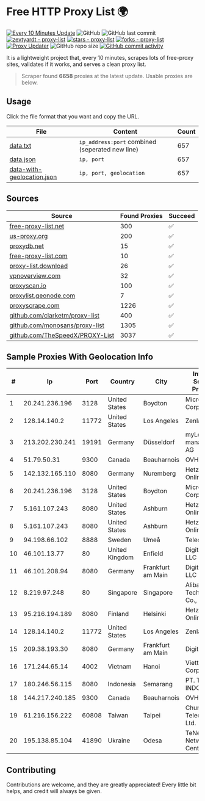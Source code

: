 
# Free HTTP Proxy List 🌍

[![Every 10 Minutes Update](https://github.com/mertguvencli/http-proxy-list/actions/workflows/main.yml/badge.svg?branch=main)](https://github.com/mertguvencli/http-proxy-list/actions/workflows/main.yml)
![GitHub](https://img.shields.io/github/license/mertguvencli/http-proxy-list)
![GitHub last commit](https://img.shields.io/github/last-commit/mertguvencli/http-proxy-list)
[![zevtyardt - proxy-list](https://img.shields.io/static/v1?label=zevtyardt&message=proxy-list&color=blue&logo=github)](https://github.com/zevtyardt/proxy-list "Go to GitHub repo")
[![stars - proxy-list](https://img.shields.io/github/stars/zevtyardt/proxy-list?style=social)](https://github.com/zevtyardt/proxy-list)
[![forks - proxy-list](https://img.shields.io/github/forks/zevtyardt/proxy-list?style=social)](https://github.com/zevtyardt/proxy-list)
[![Proxy Updater](https://github.com/zevtyardt/proxy-list/workflows/Proxy%20Updater/badge.svg)](https://github.com/zevtyardt/proxy-list/actions?query=workflow:"Proxy+Updater")
![GitHub repo size](https://img.shields.io/github/repo-size/zevtyardt/proxy-list)
[![GitHub commit activity](https://img.shields.io/github/commit-activity/m/zevtyardt/proxy-list?logo=commits)](https://github.com/zevtyardt/proxy-list/commits/main)

It is a lightweight project that, every 10 minutes, scrapes lots of free-proxy sites, validates if it works, and serves a clean proxy list.

> Scraper found **6658** proxies at the latest update. Usable proxies are below.

## Usage

Click the file format that you want and copy the URL.

|File|Content|Count|
|----|-------|-----|
|[data.txt](https://raw.githubusercontent.com/mertguvencli/http-proxy-list/main/proxy-list/data.txt)|`ip_address:port` combined (seperated new line)|657|
|[data.json](https://raw.githubusercontent.com/mertguvencli/http-proxy-list/main/proxy-list/data.json)|`ip, port`|657|
|[data-with-geolocation.json](https://raw.githubusercontent.com/mertguvencli/http-proxy-list/main/proxy-list/data-with-geolocation.json)|`ip, port, geolocation`|657|

## Sources

|Source|Found Proxies|Succeed|
|------|-------------|-------|
|[free-proxy-list.net](https://free-proxy-list.net)|300|✅|
|[us-proxy.org](https://www.us-proxy.org)|200|✅|
|[proxydb.net](http://proxydb.net)|15|✅|
|[free-proxy-list.com](https://free-proxy-list.com/?page=&port=&type%5B%5D=http&type%5B%5D=https&up_time=0&search=Search)|10|✅|
|[proxy-list.download](https://www.proxy-list.download/HTTP)|26|✅|
|[vpnoverview.com](https://vpnoverview.com/privacy/anonymous-browsing/free-proxy-servers)|32|✅|
|[proxyscan.io](https://www.proxyscan.io)|100|✅|
|[proxylist.geonode.com](https://proxylist.geonode.com/api/proxy-list?limit=300&page=1&sort_by=lastChecked&sort_type=desc&protocols=http,https)|7|✅|
|[proxyscrape.com](https://api.proxyscrape.com/v2/?request=displayproxies&protocol=http&timeout=10000&country=all&ssl=all&anonymity=all)|1226|✅|
|[github.com/clarketm/proxy-list](https://raw.githubusercontent.com/clarketm/proxy-list/master/proxy-list-raw.txt)|400|✅|
|[github.com/monosans/proxy-list](https://raw.githubusercontent.com/monosans/proxy-list/main/proxies/http.txt)|1305|✅|
|[github.com/TheSpeedX/PROXY-List](https://raw.githubusercontent.com/TheSpeedX/PROXY-List/master/http.txt)|3037|✅|


## Sample Proxies With Geolocation Info

|#|Ip|Port|Country|City|Internet Service Provider|
|-|--|----|-------|----|-------------------------|
|1|20.241.236.196|3128|United States|Boydton|Microsoft Corporation|
|2|128.14.140.2|11772|United States|Los Angeles|Zenlayer Inc|
|3|213.202.230.241|19191|Germany|Düsseldorf|myLoc managed IT AG|
|4|51.79.50.31|9300|Canada|Beauharnois|OVH SAS|
|5|142.132.165.110|8080|Germany|Nuremberg|Hetzner Online GmbH|
|6|20.241.236.196|3128|United States|Boydton|Microsoft Corporation|
|7|5.161.107.243|8080|United States|Ashburn|Hetzner Online GmbH|
|8|5.161.107.243|8080|United States|Ashburn|Hetzner Online GmbH|
|9|94.198.66.102|8888|Sweden|Umeå|Telecom3|
|10|46.101.13.77|80|United Kingdom|Enfield|DigitalOcean, LLC|
|11|46.101.208.94|8080|Germany|Frankfurt am Main|DigitalOcean, LLC|
|12|8.219.97.248|80|Singapore|Singapore|Alibaba (US) Technology Co., Ltd.|
|13|95.216.194.189|8080|Finland|Helsinki|Hetzner Online GmbH|
|14|128.14.140.2|11772|United States|Los Angeles|Zenlayer Inc|
|15|209.38.193.30|8080|Germany|Frankfurt am Main|DigitalOcean|
|16|171.244.65.14|4002|Vietnam|Hanoi|Viettel Corporation|
|17|180.246.56.115|8080|Indonesia|Semarang|PT. TELKOM INDONESIA|
|18|144.217.240.185|9300|Canada|Beauharnois|OVH SAS|
|19|61.216.156.222|60808|Taiwan|Taipei|Chunghwa Telecom Co., Ltd.|
|20|195.138.85.104|41890|Ukraine|Odesa|TeNeT Networking Centre|



## Contributing

Contributions are welcome, and they are greatly appreciated! Every
little bit helps, and credit will always be given.


